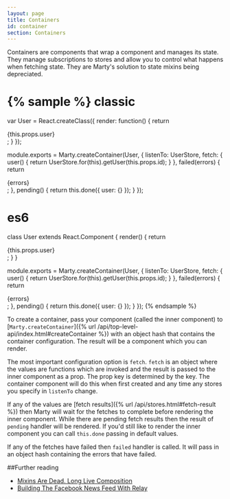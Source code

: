 ```yaml
---
layout: page
title: Containers
id: container
section: Containers
---
```


Containers are components that wrap a component and manages its state. They manage subscriptions to stores and allow you to control what happens when fetching state. They are Marty's solution to state mixins being depreciated.

{% sample %}
classic
=======
var User = React.createClass({
  render: function() {
    return <div className="User">{this.props.user}</div>;
  }
});

module.exports = Marty.createContainer(User, {
  listenTo: UserStore,
  fetch: {
    user() {
      return UserStore.for(this).getUser(this.props.id);
    }
  },
  failed(errors) {
    return <div className="User User-failedToLoad">{errors}</div>;
  },
  pending() {
    return this.done({
      user: {}
    });
  }
});

es6
===
class User extends React.Component {
  render() {
    return <div className="User">{this.props.user}</div>;
  }
}

module.exports = Marty.createContainer(User, {
  listenTo: UserStore,
  fetch: {
    user() {
      return UserStore.for(this).getUser(this.props.id);
    }
  },
  failed(errors) {
    return <div className="User User-failedToLoad">{errors}</div>;
  },
  pending() {
    return this.done({
      user: {}
    });
  }
});
{% endsample %}

To create a container, pass your component (called the inner component) to [``Marty.createContainer``]({% url /api/top-level-api/index.html#createContainer %}) with an object hash that contains the container configuration. The result will be a component which you can render.

The most important configuration option is ``fetch``. ``fetch`` is an object where the values are functions which are invoked and the result is passed to the inner component as a prop. The prop key is determined by the key. The container component will do this when first created and any time any stores you specify in ``listenTo`` change.

If any of the values are [fetch results]({% url /api/stores.html#fetch-result %}) then Marty will wait for the fetches to complete before rendering the inner component. While there are pending fetch results then the result of ``pending`` handler will be rendered. If you'd still like to render the inner component you can call ``this.done`` passing in default values.

If any of the fetches have failed then ``failed`` handler is called. It will pass in an object hash containing the errors that have failed.

##Further reading

* [Mixins Are Dead. Long Live Composition](https://medium.com/@dan_abramov/mixins-are-dead-long-live-higher-order-components-94a0d2f9e750)
* [Building The Facebook News Feed With Relay](http://facebook.github.io/react/blog/2015/03/19/building-the-facebook-news-feed-with-relay.html)

